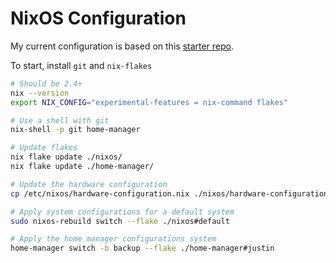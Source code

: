 # NixOS Configuration

My current configuration is based on this [starter repo](https://github.com/Misterio77/nix-starter-configs).

To start, install `git` and `nix-flakes`

```bash
# Should be 2.4+
nix --version
export NIX_CONFIG="experimental-features = nix-command flakes"

# Use a shell with git
nix-shell -p git home-manager

# Update flakes
nix flake update ./nixos/
nix flake update ./home-manager/

# Update the hardware configuration
cp /etc/nixos/hardware-configuration.nix ./nixos/hardware-configuration.nix

# Apply system configurations for a default system
sudo nixos-rebuild switch --flake ./nixos#default

# Apply the home manager configurations system
home-manager switch -b backup --flake ./home-manager#justin
```

